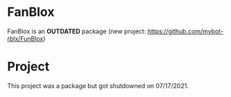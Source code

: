 # FanBlox
FanBlox is an **OUTDATED** package (new project: https://github.com/mybot-rblx/FunBlox)

# Project
This project was a package but got shutdowned on 07/17/2021.
